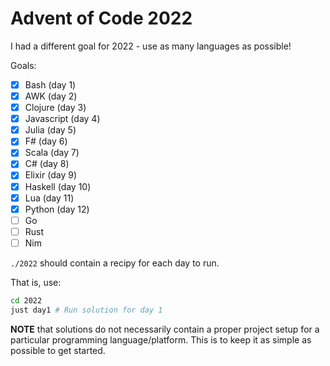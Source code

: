 # Advent of Code 2022

I had a different goal for 2022 - use as many languages as possible!

Goals:
- [x] Bash (day 1)
- [x] AWK (day 2)
- [x] Clojure (day 3)
- [x] Javascript (day 4)
- [x] Julia (day 5)
- [x] F# (day 6)
- [x] Scala (day 7)
- [x] C# (day 8)
- [x] Elixir (day 9)
- [x] Haskell (day 10)
- [x] Lua (day 11)
- [x] Python (day 12)
- [ ] Go
- [ ] Rust
- [ ] Nim

`./2022` should contain a recipy for each day to run.

That is, use:
```sh
cd 2022
just day1 # Run solution for day 1
```

**NOTE** that solutions do not necessarily contain a proper project setup
for a particular programming language/platform. This is to keep it as
simple as possible to get started.
